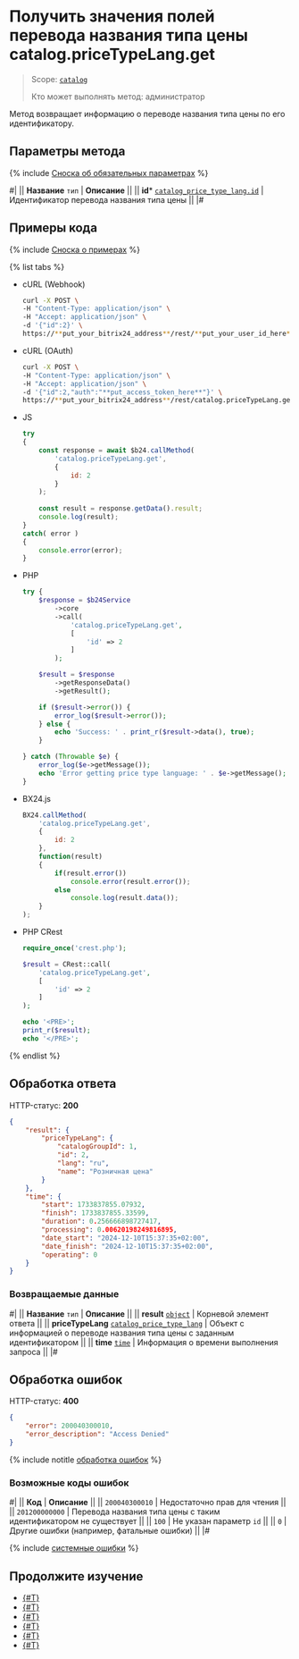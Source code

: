 # Получить значения полей перевода названия типа цены catalog.priceTypeLang.get

> Scope: [`catalog`](../../../scopes/permissions.md)
>
> Кто может выполнять метод: администратор

Метод возвращает информацию о переводе названия типа цены по его идентификатору.

## Параметры метода

{% include [Сноска об обязательных параметрах](../../../../_includes/required.md) %}

#|
|| **Название**
`тип` | **Описание** ||
|| **id***
[`catalog_price_type_lang.id`](../../data-types.md#catalog_price_type_lang) | Идентификатор перевода названия типа цены ||
|#

## Примеры кода

{% include [Сноска о примерах](../../../../_includes/examples.md) %}

{% list tabs %}

- cURL (Webhook)

    ```bash
    curl -X POST \
    -H "Content-Type: application/json" \
    -H "Accept: application/json" \
    -d '{"id":2}' \
    https://**put_your_bitrix24_address**/rest/**put_your_user_id_here**/**put_your_webbhook_here**/catalog.priceTypeLang.get
    ```

- cURL (OAuth)

    ```bash
    curl -X POST \
    -H "Content-Type: application/json" \
    -H "Accept: application/json" \
    -d '{"id":2,"auth":"**put_access_token_here**"}' \
    https://**put_your_bitrix24_address**/rest/catalog.priceTypeLang.get
    ```

- JS


    ```js
    try
    {
    	const response = await $b24.callMethod(
    		'catalog.priceTypeLang.get',
    		{
    			id: 2
    		}
    	);
    	
    	const result = response.getData().result;
    	console.log(result);
    }
    catch( error )
    {
    	console.error(error);
    }
    ```

- PHP


    ```php
    try {
        $response = $b24Service
            ->core
            ->call(
                'catalog.priceTypeLang.get',
                [
                    'id' => 2
                ]
            );
    
        $result = $response
            ->getResponseData()
            ->getResult();
    
        if ($result->error()) {
            error_log($result->error());
        } else {
            echo 'Success: ' . print_r($result->data(), true);
        }
    
    } catch (Throwable $e) {
        error_log($e->getMessage());
        echo 'Error getting price type language: ' . $e->getMessage();
    }
    ```

- BX24.js

    ```js
    BX24.callMethod(
        'catalog.priceTypeLang.get',
        {
            id: 2
        },
        function(result)
        {
            if(result.error())
                console.error(result.error());
            else
                console.log(result.data());
        }
    );
    ```

- PHP CRest

    ```php
    require_once('crest.php');

    $result = CRest::call(
        'catalog.priceTypeLang.get',
        [
            'id' => 2
        ]
    );

    echo '<PRE>';
    print_r($result);
    echo '</PRE>';
    ```

{% endlist %}

## Обработка ответа

HTTP-статус: **200**

```json
{
    "result": {
        "priceTypeLang": {
            "catalogGroupId": 1,
            "id": 2,
            "lang": "ru",
            "name": "Розничная цена"
        }
    },
    "time": {
        "start": 1733837855.07932,
        "finish": 1733837855.33599,
        "duration": 0.256666898727417,
        "processing": 0.00620198249816895,
        "date_start": "2024-12-10T15:37:35+02:00",
        "date_finish": "2024-12-10T15:37:35+02:00",
        "operating": 0
    }
}
```

### Возвращаемые данные

#|
|| **Название**
`тип` | **Описание** ||
|| **result**
[`object`](../../../data-types.md) | Корневой элемент ответа ||
|| **priceTypeLang**
[`catalog_price_type_lang`](../../data-types.md#catalog_price_type_lang) | Объект с информацией о переводе названия типа цены с заданным идентификатором ||
|| **time**
[`time`](../../../data-types.md) | Информация о времени выполнения запроса ||
|#

## Обработка ошибок

HTTP-статус: **400**

```json
{
    "error": 200040300010,
    "error_description": "Access Denied"
}
```

{% include notitle [обработка ошибок](../../../../_includes/error-info.md) %}

### Возможные коды ошибок

#|
|| **Код** | **Описание** ||
|| `200040300010` | Недостаточно прав для чтения
|| 
|| `201200000000` | Перевода названия типа цены с таким идентификатором не существует
|| 
|| `100` | Не указан параметр `id`
|| 
|| `0` | Другие ошибки (например, фатальные ошибки)
|| 
|#

{% include [системные ошибки](../../../../_includes/system-errors.md) %}

## Продолжите изучение

- [{#T}](./catalog-price-type-lang-add.md)
- [{#T}](./catalog-price-type-lang-update.md)
- [{#T}](./catalog-price-type-lang-list.md)
- [{#T}](./catalog-price-type-lang-delete.md)
- [{#T}](./catalog-price-type-lang-get-languages.md)
- [{#T}](./catalog-price-type-lang-get-fields.md)